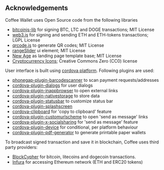 Acknowledgements
----------------

Coffee Wallet uses Open Source code from the following libraries

 * [bitcoinjs-lib](https://github.com/bitcoinjs/bitcoinjs-lib) for signing BTC, LTC and DOGE transactions; MIT License
 * [web3.js](https://github.com/ethereum/web3.js/) for signing and sending ETH and ETH-tokens transactions; LGPL License
 * [qrcode.js](https://davidshimjs.github.io/qrcodejs/) to generate QR codes; MIT License
 * [rangeSlider](https://github.com/Stryzhevskyi/rangeSlider/) ui element; MIT License
 * [New Age](http://startbootstrap.com/template-overviews/new-age/) as landing page template base; MIT License
 * [Cryptocurrency Icons](https://github.com/cjdowner/cryptocurrency-icons); Creative Commons Zero (CC0) license

User interface is built using [cordova platform](https://cordova.apache.org/). Following plugins are used:

 * [phonegap-plugin-barcodescanner](https://www.npmjs.com/package/phonegap-plugin-barcodescanner) to scan payment requests/addresses
 * [cordova-plugin-dialogs](https://www.npmjs.com/package/cordova-plugin-dialogs) for user dialogs
 * [cordova-plugin-inappbrowser](https://www.npmjs.com/package/cordova-plugin-inappbrowser) to open external links
 * [cordova-plugin-nativestorage](https://www.npmjs.com/package/cordova-plugin-nativestorage) to store data
 * [cordova-plugin-statusbar](https://www.npmjs.com/package/cordova-plugin-statusbar) to customize status bar
 * [cordova-plugin-splashscreen](https://www.npmjs.com/package/cordova-plugin-splashscreen)
 * [cordova-clipboard](https://www.npmjs.com/package/cordova-clipboard) for 'copy to clipboard' feature
 * [cordova-plugin-customurlscheme](https://www.npmjs.com/package/cordova-plugin-customurlscheme) to open 'send as message' links
 * [cordova-plugin-x-socialsharing](https://www.npmjs.com/package/cordova-plugin-x-socialsharing) for 'send as message' feature
 * [cordova-plugin-device](https://www.npmjs.com/package/cordova-plugin-device) for conditional, per platform behaviour
 * [cordova-plugin-pdf-generator](https://www.npmjs.com/package/cordova-plugin-pdf-generator) to generate printable paper wallets

To broadcast signed transaction and save it in blockchain, Coffee uses third party providers:

 * [BlockCypher](https://www.blockcypher.com/) for bitcoin, litecoins and dogecoin transactions.
 * [Infura](https://infura.io/) for accessing Ethereum network (ETH and ERC20 tokens)


